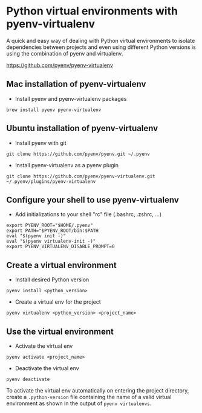 # Python virtual environments with pyenv-virtualenv

A quick and easy way of dealing with Python virtual environments to isolate dependencies between projects and even using different Python versions is using the combination of pyenv and virtualenv.

https://github.com/pyenv/pyenv-virtualenv

## Mac installation of pyenv-virtualenv

- Install pyenv and pyenv-virtualenv packages
```
brew install pyenv pyenv-virtualenv
```

## Ubuntu installation of pyenv-virtualenv

- Install pyenv with git
```
git clone https://github.com/pyenv/pyenv.git ~/.pyenv
```
- Install pyenv-virtualenv as a pyenv plugin
```
git clone https://github.com/pyenv/pyenv-virtualenv.git ~/.pyenv/plugins/pyenv-virtualenv
```

## Configure your shell to use pyenv-virtualenv

- Add initializations to your shell "rc" file (.bashrc, .zshrc, ...)
```
export PYENV_ROOT="$HOME/.pyenv"
export PATH="$PYENV_ROOT/bin:$PATH
eval "$(pyenv init -)"
eval "$(pyenv virtualenv-init -)"
export PYENV_VIRTUALENV_DISABLE_PROMPT=0
```

## Create a virtual environment

- Install desired Python version
```
pyenv install <python_version>
```
- Create a virtual env for the project
```
pyenv virtualenv <python_version> <project_name>
```

## Use the virtual environment

- Activate the virtual env
```
pyenv activate <project_name>
```

- Deactivate the virtual env
```
pyenv deactivate
```
To activate the virtual env automatically on entering the project directory,
create a `.python-version` file containing the name of a valid virtual environment
as shown in the output of `pyenv virtualenvs`.